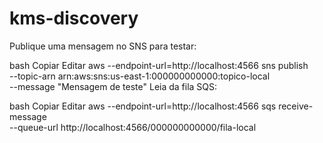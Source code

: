 # kms-discovery

Publique uma mensagem no SNS para testar:

bash
Copiar
Editar
aws --endpoint-url=http://localhost:4566 sns publish \
  --topic-arn arn:aws:sns:us-east-1:000000000000:topico-local \
  --message "Mensagem de teste"
Leia da fila SQS:

bash
Copiar
Editar
aws --endpoint-url=http://localhost:4566 sqs receive-message \
  --queue-url http://localhost:4566/000000000000/fila-local